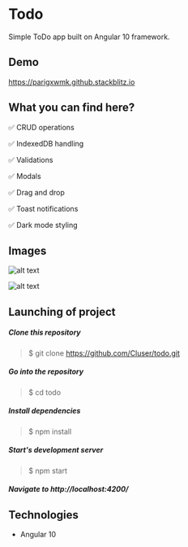 
# Todo

Simple ToDo app built on Angular 10 framework.

## Demo
https://parigxwmk.github.stackblitz.io

## What you can find here?

:white_check_mark: CRUD operations

:white_check_mark: IndexedDB handling

:white_check_mark: Validations

:white_check_mark: Modals

:white_check_mark: Drag and drop

:white_check_mark: Toast notifications

:white_check_mark: Dark mode styling

## Images

![alt text](https://i.imgur.com/UeuN7cA.jpg)

![alt text](https://i.imgur.com/cr4olPD.jpg)

## Launching of project

  ##### Clone this repository
  > $ git clone https://github.com/Cluser/todo.git

  ##### Go into the repository
  > $ cd todo

  ##### Install dependencies
  > $ npm install

  ##### Start's development server
  > $ npm start

  ##### Navigate to http://localhost:4200/

## Technologies

 - Angular 10
